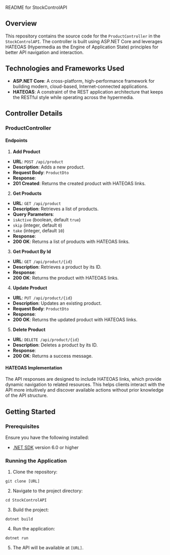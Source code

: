 README for StockControlAPI

## Overview
This repository contains the source code for the `ProductController` in the `StockControlAPI`. The controller is built using ASP.NET Core and leverages HATEOAS (Hypermedia as the Engine of Application State) principles for better API navigation and interaction.

## Technologies and Frameworks Used
- **ASP.NET Core**: A cross-platform, high-performance framework for building modern, cloud-based, Internet-connected applications.
- **HATEOAS**: A constraint of the REST application architecture that keeps the RESTful style while operating across the hypermedia.

## Controller Details
### ProductController
#### Endpoints
1. **Add Product**
- **URL**: `POST /api/product`
- **Description**: Adds a new product.
- **Request Body**: `ProductDto`
- **Response**:
- **201 Created**: Returns the created product with HATEOAS links.
2. **Get Products**
- **URL**: `GET /api/product`
- **Description**: Retrieves a list of products.
- **Query Parameters**:
- `isActive` (boolean, default `true`)
- `skip` (integer, default `0`)
- `take` (integer, default `10`)
- **Response**:
- **200 OK**: Returns a list of products with HATEOAS links.
3. **Get Product By Id**
- **URL**: `GET /api/product/{id}`
- **Description**: Retrieves a product by its ID.
- **Response**:
- **200 OK**: Returns the product with HATEOAS links.
4. **Update Product**
- **URL**: `PUT /api/product/{id}`
- **Description**: Updates an existing product.
- **Request Body**: `ProductDto`
- **Response**:
- **200 OK**: Returns the updated product with HATEOAS links.
5. **Delete Product**
- **URL**: `DELETE /api/product/{id}`
- **Description**: Deletes a product by its ID.
- **Response**:
- **200 OK**: Returns a success message.
#### HATEOAS Implementation
The API responses are designed to include HATEOAS links, which provide dynamic navigation to related resources. This helps clients interact with the API more intuitively and discover available actions without prior knowledge of the API structure.

## Getting Started
### Prerequisites
Ensure you have the following installed:
- [.NET SDK]([URL]) version 6.0 or higher
### Running the Application
1. Clone the repository:
```
git clone [URL]
```
2. Navigate to the project directory:
```
cd StockControlAPI
```
3. Build the project:
```
dotnet build
```
4. Run the application:
```
dotnet run
```
5. The API will be available at `[URL]`.
